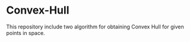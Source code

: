 # Convex-Hull
This repository include two algorithm for obtaining Convex Hull for given points in space.
